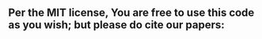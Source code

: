 Per the MIT license, You are free to use this code as you wish; but please do cite our papers:
- 
[2]:
[3]:
[4]:
[5]:
